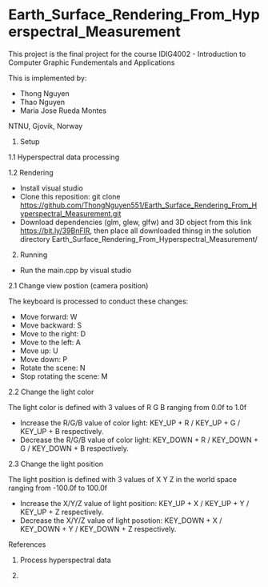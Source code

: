 # Earth_Surface_Rendering_From_Hyperspectral_Measurement

This project is the final project for the course IDIG4002 - Introduction to Computer Graphic Fundementals and Applications

This is implemented by:
- Thong Nguyen
- Thao Nguyen 
- Maria Jose Rueda Montes

NTNU, Gjovik, Norway


1. Setup 

1.1 Hyperspectral data processing

1.2 Rendering 

- Install visual studio
- Clone this reposition:  git clone https://github.com/ThongNguyen551/Earth_Surface_Rendering_From_Hyperspectral_Measurement.git
- Download dependencies (glm, glew, glfw) and 3D object from this link https://bit.ly/39BnFlR, then place all downloaded thinsg in the solution directory Earth_Surface_Rendering_From_Hyperspectral_Measurement/

2. Running

- Run the main.cpp by visual studio

2.1 Change view postion (camera position) 

The keyboard is processed to conduct these changes:
- Move forward: W
- Move backward: S
- Move to the right: D
- Move to the left: A
- Move up: U
- Move down: P
- Rotate the scene: N
- Stop rotating the scene: M

2.2 Change the light color

The light color is defined with 3 values of R G B ranging from 0.0f to 1.0f
- Increase the R/G/B value of color light: KEY_UP + R / KEY_UP + G / KEY_UP + B respectively. 
- Decrease the R/G/B value of color light: KEY_DOWN + R / KEY_DOWN + G / KEY_DOWN + B respectively. 

2.3 Change the light position

The light position is defined with 3 values of X Y Z in the world space ranging from -100.0f to 100.0f
- Increase the X/Y/Z value of light position: KEY_UP + X / KEY_UP + Y / KEY_UP + Z respectively. 
- Decrease the X/Y/Z value of light posotion: KEY_DOWN + X / KEY_DOWN + Y / KEY_DOWN + Z respectively. 

References 

1. Process hyperspectral data

2. 
